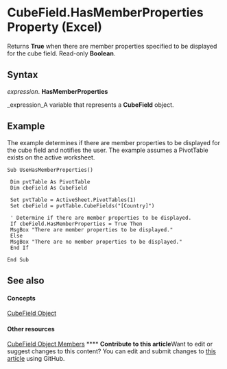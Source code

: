 
# CubeField.HasMemberProperties Property (Excel)

Returns  **True** when there are member properties specified to be displayed for the cube field. Read-only **Boolean**.


## Syntax

 _expression_. **HasMemberProperties**

 _expression_A variable that represents a  **CubeField** object.


## Example

The example determines if there are member properties to be displayed for the cube field and notifies the user. The example assumes a PivotTable exists on the active worksheet.


```
Sub UseHasMemberProperties() 
 
 Dim pvtTable As PivotTable 
 Dim cbeField As CubeField 
 
 Set pvtTable = ActiveSheet.PivotTables(1) 
 Set cbeField = pvtTable.CubeFields("[Country]") 
 
 ' Determine if there are member properties to be displayed. 
 If cbeField.HasMemberProperties = True Then 
 MsgBox "There are member properties to be displayed." 
 Else 
 MsgBox "There are no member properties to be displayed." 
 End If 
 
End Sub
```


## See also


#### Concepts


 [CubeField Object](6db16910-6c27-651a-c388-e54e27fe4519.md)
#### Other resources


 [CubeField Object Members](2f3cbe65-45ff-abe0-3e48-29c0d490f600.md)
****   **Contribute to this article**Want to edit or suggest changes to this content? You can edit and submit changes to  [this article](https://github.com/jhershey00/VBA_Excel_Test/OpenXMLCon/articles/bd0cb9e0-95e5-47bf-3354-628bcfa604c2.md) using GitHub.

